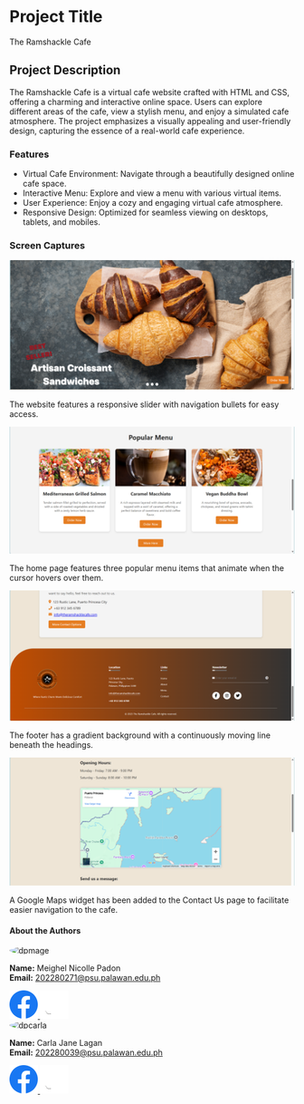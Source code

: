 # Project Title
The Ramshackle Cafe
## Project Description
The Ramshackle Cafe is a virtual cafe website crafted with HTML and CSS, offering a charming and interactive online space. Users can explore different areas of the cafe, view a stylish menu, and enjoy a simulated cafe atmosphere. The project emphasizes a visually appealing and user-friendly design, capturing the essence of a real-world cafe experience.

### Features
* Virtual Cafe Environment: Navigate through a beautifully designed online cafe space.
* Interactive Menu: Explore and view a menu with various virtual items.
* User Experience: Enjoy a cozy and engaging virtual cafe atmosphere.
* Responsive Design: Optimized for seamless viewing on desktops, tablets, and mobiles.

### Screen Captures

<p align="center">
  <img src="image/ss1.png" alt="screenshot-1" width="600"/>
</p>

The website features a responsive slider with navigation bullets for easy access.

<p align="center">
  <img src="image/ss2.png" alt="screenshot-2" width="600"/>
</p>

The home page features three popular menu items that animate when the cursor hovers over them.

<p align="center">
  <img src="image/ss3.png" alt="screenshot-3" width="600"/>
</p>

The footer has a gradient background with a continuously moving line beneath the headings.

<p align="center">
  <img src="image/ss4.png" alt="screenshot-4" width="600"/>
</p>

A Google Maps widget has been added to the Contact Us page to facilitate easier navigation to the cafe.

#### About the Authors

<img src="https://avatars.githubusercontent.com/u/120162915?s=400&u=636fdf16caca0e3303a9487f7d699e7a708a3c1c&v=4" alt="dpmage" width="150" style="border-radius: 50%; display: block;">

**Name:** Meighel Nicolle Padon <br>
**Email:** 202280271@psu.palawan.edu.ph

<a href="https://www.facebook.com/meighelnicolle.padon/">
  <img src="image/Facebook.png" alt="Facebook" width="50"/>
</a>
<a href="https://github.com/Meighel">
  <img src="image/Github.png" alt="GitHub" width="50"/>
</a>


<img src="https://avatars.githubusercontent.com/u/147321293?v=4" alt="dpcarla" width="150" style="border-radius: 50%; display: block;">

**Name:** Carla Jane Lagan <br>
**Email:** 202280039@psu.palawan.edu.ph

<a href="https://www.facebook.com/carlajane.lagan">
  <img src="image/Facebook.png" alt="Facebook" width="50"/>
</a>
<a href="https://github.com/engjanerllx">
  <img src="image/Github.png" alt="GitHub" width="50"/>
</a>

